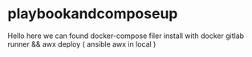 # playbookandcomposeup 


Hello here we can found docker-compose filer  install with docker gitlab runner && awx deploy ( ansible awx in local )
